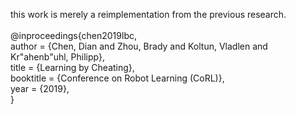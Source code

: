 this work is merely a reimplementation from the previous research. \
 \
@inproceedings{chen2019lbc, \
  author    = {Chen, Dian and Zhou, Brady and Koltun, Vladlen and Kr\"ahenb\"uhl, Philipp}, \
  title     = {Learning by Cheating}, \
  booktitle = {Conference on Robot Learning (CoRL)}, \
  year      = {2019}, \
}